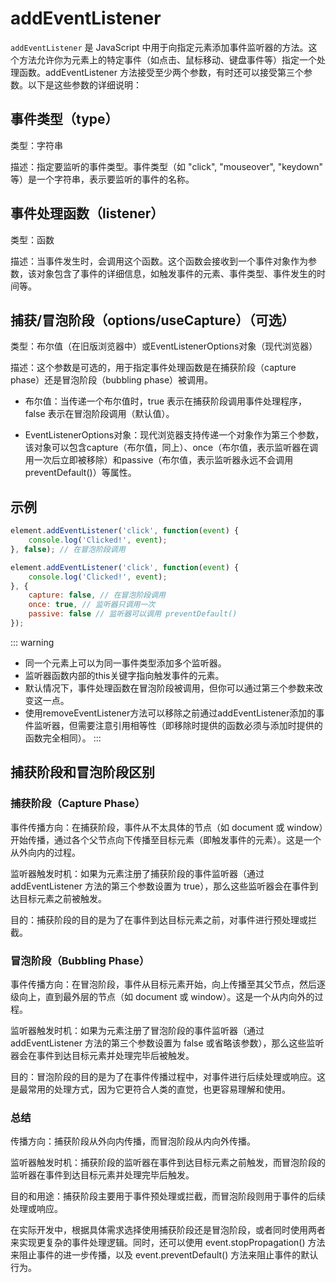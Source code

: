 # addEventListener

`addEventListener` 是 JavaScript 中用于向指定元素添加事件监听器的方法。这个方法允许你为元素上的特定事件（如点击、鼠标移动、键盘事件等）指定一个处理函数。addEventListener 方法接受至少两个参数，有时还可以接受第三个参数。以下是这些参数的详细说明：

## 事件类型（type）
类型：字符串

描述：指定要监听的事件类型。事件类型（如 "click", "mouseover", "keydown" 等）是一个字符串，表示要监听的事件的名称。

## 事件处理函数（listener）
类型：函数

描述：当事件发生时，会调用这个函数。这个函数会接收到一个事件对象作为参数，该对象包含了事件的详细信息，如触发事件的元素、事件类型、事件发生的时间等。

## 捕获/冒泡阶段（options/useCapture）（可选）
类型：布尔值（在旧版浏览器中）或EventListenerOptions对象（现代浏览器）

描述：这个参数是可选的，用于指定事件处理函数是在捕获阶段（capture phase）还是冒泡阶段（bubbling phase）被调用。

- 布尔值：当传递一个布尔值时，true 表示在捕获阶段调用事件处理程序，false 表示在冒泡阶段调用（默认值）。

- EventListenerOptions对象：现代浏览器支持传递一个对象作为第三个参数，该对象可以包含capture（布尔值，同上）、once（布尔值，表示监听器在调用一次后立即被移除）和passive（布尔值，表示监听器永远不会调用preventDefault()）等属性。

## 示例

```js
element.addEventListener('click', function(event) {  
    console.log('Clicked!', event);  
}, false); // 在冒泡阶段调用

element.addEventListener('click', function(event) {  
    console.log('Clicked!', event);  
}, {  
    capture: false, // 在冒泡阶段调用  
    once: true, // 监听器只调用一次  
    passive: false // 监听器可以调用 preventDefault()  
});
```

::: warning
- 同一个元素上可以为同一事件类型添加多个监听器。
- 监听器函数内部的this关键字指向触发事件的元素。
- 默认情况下，事件处理函数在冒泡阶段被调用，但你可以通过第三个参数来改变这一点。
- 使用removeEventListener方法可以移除之前通过addEventListener添加的事件监听器，但需要注意引用相等性（即移除时提供的函数必须与添加时提供的函数完全相同）。
:::

## 捕获阶段和冒泡阶段区别

### 捕获阶段（Capture Phase）

事件传播方向：在捕获阶段，事件从不太具体的节点（如 document 或 window）开始传播，通过各个父节点向下传播至目标元素（即触发事件的元素）。这是一个从外向内的过程。

监听器触发时机：如果为元素注册了捕获阶段的事件监听器（通过 addEventListener 方法的第三个参数设置为 true），那么这些监听器会在事件到达目标元素之前被触发。

目的：捕获阶段的目的是为了在事件到达目标元素之前，对事件进行预处理或拦截。

### 冒泡阶段（Bubbling Phase）
事件传播方向：在冒泡阶段，事件从目标元素开始，向上传播至其父节点，然后逐级向上，直到最外层的节点（如 document 或 window）。这是一个从内向外的过程。

监听器触发时机：如果为元素注册了冒泡阶段的事件监听器（通过 addEventListener 方法的第三个参数设置为 false 或省略该参数），那么这些监听器会在事件到达目标元素并处理完毕后被触发。

目的：冒泡阶段的目的是为了在事件传播过程中，对事件进行后续处理或响应。这是最常用的处理方式，因为它更符合人类的直觉，也更容易理解和使用。

### 总结
传播方向：捕获阶段从外向内传播，而冒泡阶段从内向外传播。

监听器触发时机：捕获阶段的监听器在事件到达目标元素之前触发，而冒泡阶段的监听器在事件到达目标元素并处理完毕后触发。

目的和用途：捕获阶段主要用于事件预处理或拦截，而冒泡阶段则用于事件的后续处理或响应。

在实际开发中，根据具体需求选择使用捕获阶段还是冒泡阶段，或者同时使用两者来实现更复杂的事件处理逻辑。同时，还可以使用 event.stopPropagation() 方法来阻止事件的进一步传播，以及 event.preventDefault() 方法来阻止事件的默认行为。